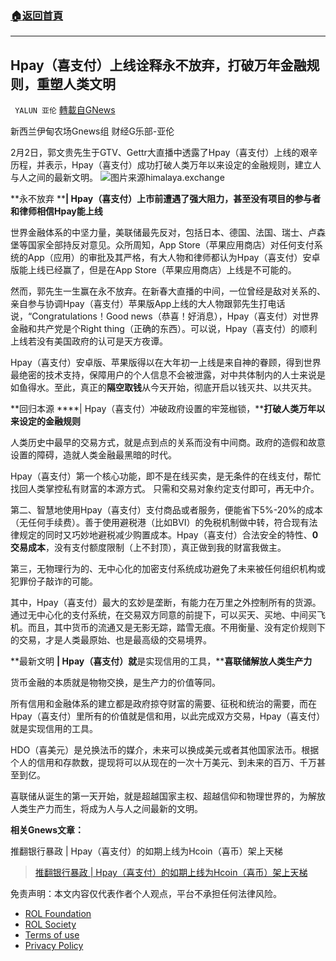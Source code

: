 ###  [:house:返回首頁](https://github.com/ourhimalayas/txt)
---


## Hpay（喜支付）上线诠释永不放弃，打破万年金融规则，重塑人类文明
` YALUN 亚伦` [轉載自GNews](https://gnews.org/zh-hans/1948451/)

新西兰伊甸农场Gnews组 财经G乐部-亚伦

2月2日，郭文贵先生于GTV、Gettr大直播中透露了Hpay（喜支付）上线的艰辛历程，并表示，Hpay（喜支付）成功打破人类万年以来设定的金融规则，建立人与人之间的最新文明。
![](https://assets.gnews.org/wp-content/uploads/2022/02/2f72cb1c69c17ac702a89ac8b84054bb-1.png)图片来源himalaya.exchange


**永不放弃 ****| Hpay（喜支付）上市前遭遇了强大阻力，甚至没有项目的参与者和律师相信Hpay能上线**

世界金融体系的中坚力量，美联储最先反对，包括日本、德国、法国、瑞士、卢森堡等国家全部持反对意见。众所周知，App Store（苹果应用商店）对任何支付系统的App（应用）的审批及其严格，有大人物和律师都认为Hpay（喜支付）安卓版能上线已经赢了，但是在App Store（苹果应用商店）上线是不可能的。

然而，郭先生一生赢在永不放弃。在新春大直播的中间，一位曾经是敌对关系的、亲自参与协调Hpay（喜支付）苹果版App上线的大人物跟郭先生打电话说，“Congratulations！Good news（恭喜！好消息），Hpay（喜支付）对世界金融和共产党是个Right thing（正确的东西）。可以说，Hpay（喜支付）的顺利上线若没有美国政府的认可是天方夜谭。

Hpay（喜支付）安卓版、苹果版得以在大年初一上线是来自神的眷顾，得到世界最绝密的技术支持，保障用户的个人信息不会被泄露，对中共体制内的人士来说是如鱼得水。至此，真正的**隔空取钱**从今天开始，彻底开启以钱灭共、以共灭共。

**回归本源 ****| Hpay（喜支付）冲破政府设置的牢笼枷锁，****打破人类万年以来设定的金融规则**

人类历史中最早的交易方式，就是点到点的关系而没有中间商。政府的造假和故意设置的障碍，造就人类金融最黑暗的时代。

Hpay（喜支付）第一个核心功能，即不是在线买卖，是无条件的在线支付，帮忙找回人类掌控私有财富的本源方式。 只需和交易对象约定支付即可，再无中介。

第二、智慧地使用Hpay（喜支付）支付商品或者服务，便能省下5%-20%的成本（无任何手续费）。善于使用避税港（比如BVI）的免税机制做中转，符合现有法律规定的同时又巧妙地避税减少购置成本。Hpay（喜支付）合法安全的特性、**0交易成本**，没有支付额度限制（上不封顶），真正做到我的财富我做主。

第三，无物理行为的、无中心化的加密支付系统成功避免了未来被任何组织机构或犯罪份子敲诈的可能。

其中，Hpay（喜支付）最大的玄妙是垄断，有能力在万里之外控制所有的货源。通过无中心化的支付系统，在交易双方同意的前提下，可以买天、买地、中间买飞机。而且，其中货币的流通又是无影无踪，踏雪无痕。不用衡量、没有定价规则下的交易，才是人类最原始、也是最高级的交易境界。

**最新文明 ****| Hpay（喜支付）就****是实现信用的工具，****喜联储解放人类生产力**

货币金融的本质就是物物交换，是生产力的价值等同。

所有信用和金融体系的建立都是政府掠夺财富的需要、征税和统治的需要，而在Hpay（喜支付）里所有的价值就是信和用，以此完成双方交易，Hpay（喜支付）就是实现信用的工具。

HDO（喜美元）是兑换法币的媒介，未来可以换成美元或者其他国家法币。根据个人的信用和存款数，提现将可以从现在的一次十万美元、到未来的百万、千万甚至到亿。

喜联储从诞生的第一天开始，就是超越国家主权、超越信仰和物理世界的，为解放人类生产力而生，将成为人与人之间最新的文明。



**相关Gnews文章：**

推翻银行暴政 | Hpay（喜支付）的如期上线为Hcoin（喜币）架上天梯



> [推翻银行暴政 | Hpay（喜支付）的如期上线为Hcoin（喜币）架上天梯](https://gnews.org/zh-hans/1943895/)



 

免责声明：本文内容仅代表作者个人观点，平台不承担任何法律风险。

- [ROL Foundation](https://rolfoundation.org/)
- [ROL Society](https://rolsociety.org/)
- [Terms of use](https://gnews.org/terms-of-use-3/)
- [Privacy Policy](https://gnews.org/privacy-policy/)
